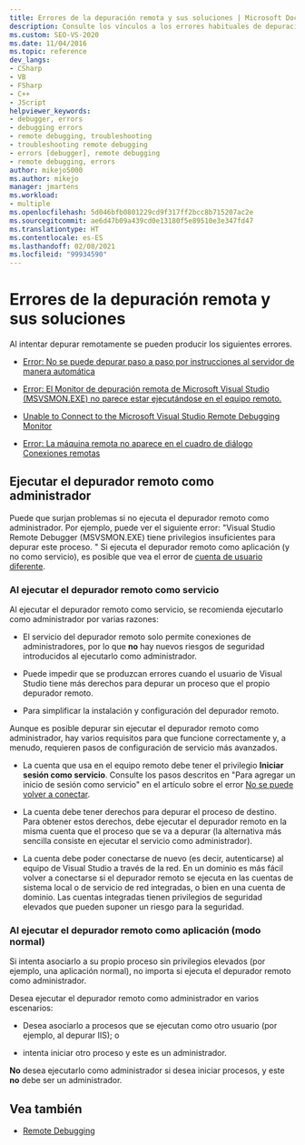 ```yaml
---
title: Errores de la depuración remota y sus soluciones | Microsoft Docs
description: Consulte los vínculos a los errores habituales de depuración remota en Visual Studio. Obtenga información sobre cómo ejecutar el depurador remoto como administrador.
ms.custom: SEO-VS-2020
ms.date: 11/04/2016
ms.topic: reference
dev_langs:
- CSharp
- VB
- FSharp
- C++
- JScript
helpviewer_keywords:
- debugger, errors
- debugging errors
- remote debugging, troubleshooting
- troubleshooting remote debugging
- errors [debugger], remote debugging
- remote debugging, errors
author: mikejo5000
ms.author: mikejo
manager: jmartens
ms.workload:
- multiple
ms.openlocfilehash: 5d046bfb0801229cd9f317ff2bcc8b715207ac2e
ms.sourcegitcommit: ae6d47b09a439cd0e13180f5e89510e3e347fd47
ms.translationtype: HT
ms.contentlocale: es-ES
ms.lasthandoff: 02/08/2021
ms.locfileid: "99934590"
---
```

# <a name="remote-debugging-errors-and-troubleshooting"></a>Errores de la depuración remota y sus soluciones

Al intentar depurar remotamente se pueden producir los siguientes errores.

- [Error: No se puede depurar paso a paso por instrucciones al servidor de manera automática](../debugger/error-unable-to-automatically-step-into-the-server.md)

- [Error: El Monitor de depuración remota de Microsoft Visual Studio (MSVSMON.EXE) no parece estar ejecutándose en el equipo remoto.](error-remote-debugging-monitor-msvsmon-exe-does-not-appear-to-be-running.md)

- [Unable to Connect to the Microsoft Visual Studio Remote Debugging Monitor](../debugger/unable-to-connect-to-the-microsoft-visual-studio-remote-debugging-monitor.md)

- [Error: La máquina remota no aparece en el cuadro de diálogo Conexiones remotas](../debugger/error-remote-machine-does-not-appear-in-a-remote-connections-dialog.md)

## <a name="run-the-remote-debugger-as-an-administrator"></a>Ejecutar el depurador remoto como administrador

Puede que surjan problemas si no ejecuta el depurador remoto como administrador. Por ejemplo, puede ver el siguiente error: "Visual Studio Remote Debugger (MSVSMON.EXE) tiene privilegios insuficientes para depurar este proceso. " Si ejecuta el depurador remoto como aplicación (y no como servicio), es posible que vea el error de [cuenta de usuario diferente](error-the-microsoft-visual-studio-remote-debugging-monitor-on-the-remote-computer-is-running-as-a-different-user.md).

### <a name="when-running-the-remote-debugger-as-a-service"></a>Al ejecutar el depurador remoto como servicio

Al ejecutar el depurador remoto como servicio, se recomienda ejecutarlo como administrador por varias razones:

- El servicio del depurador remoto solo permite conexiones de administradores, por lo que **no** hay nuevos riesgos de seguridad introducidos al ejecutarlo como administrador.

- Puede impedir que se produzcan errores cuando el usuario de Visual Studio tiene más derechos para depurar un proceso que el propio depurador remoto.

- Para simplificar la instalación y configuración del depurador remoto.

Aunque es posible depurar sin ejecutar el depurador remoto como administrador, hay varios requisitos para que funcione correctamente y, a menudo, requieren pasos de configuración de servicio más avanzados.

- La cuenta que usa en el equipo remoto debe tener el privilegio **Iniciar sesión como servicio**. Consulte los pasos descritos en "Para agregar un inicio de sesión como servicio" en el artículo sobre el error [No se puede volver a conectar](error-the-visual-studio-remote-debugger-service-on-the-target-computer-cannot-connect-back-to-this-computer.md).

- La cuenta debe tener derechos para depurar el proceso de destino. Para obtener estos derechos, debe ejecutar el depurador remoto en la misma cuenta que el proceso que se va a depurar (la alternativa más sencilla consiste en ejecutar el servicio como administrador). 

- La cuenta debe poder conectarse de nuevo (es decir, autenticarse) al equipo de Visual Studio a través de la red. En un dominio es más fácil volver a conectarse si el depurador remoto se ejecuta en las cuentas de sistema local o de servicio de red integradas, o bien en una cuenta de dominio. Las cuentas integradas tienen privilegios de seguridad elevados que pueden suponer un riesgo para la seguridad.

### <a name="when-running-the-remote-debugger-as-an-application-normal-mode"></a>Al ejecutar el depurador remoto como aplicación (modo normal)

Si intenta asociarlo a su propio proceso sin privilegios elevados (por ejemplo, una aplicación normal), no importa si ejecuta el depurador remoto como administrador.

Desea ejecutar el depurador remoto como administrador en varios escenarios:

- Desea asociarlo a procesos que se ejecutan como otro usuario (por ejemplo, al depurar IIS); o

- intenta iniciar otro proceso y este es un administrador.

**No** desea ejecutarlo como administrador si desea iniciar procesos, y este **no** debe ser un administrador.

## <a name="see-also"></a>Vea también
- [Remote Debugging](../debugger/remote-debugging.md)